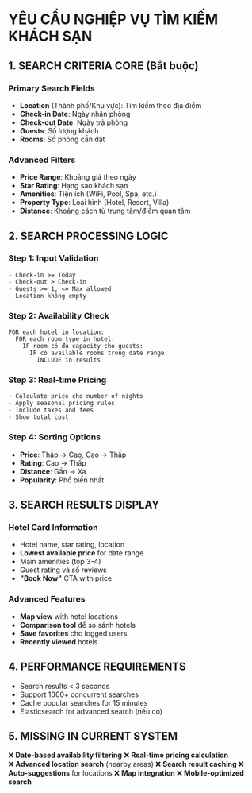 # YÊU CẦU NGHIỆP VỤ TÌM KIẾM KHÁCH SẠN

## 1. SEARCH CRITERIA CORE (Bắt buộc)

### Primary Search Fields
- **Location** (Thành phố/Khu vực): Tìm kiếm theo địa điểm
- **Check-in Date**: Ngày nhận phòng
- **Check-out Date**: Ngày trả phòng  
- **Guests**: Số lượng khách
- **Rooms**: Số phòng cần đặt

### Advanced Filters
- **Price Range**: Khoảng giá theo ngày
- **Star Rating**: Hạng sao khách sạn
- **Amenities**: Tiện ích (WiFi, Pool, Spa, etc.)
- **Property Type**: Loại hình (Hotel, Resort, Villa)
- **Distance**: Khoảng cách từ trung tâm/điểm quan tâm

## 2. SEARCH PROCESSING LOGIC

### Step 1: Input Validation
```
- Check-in >= Today
- Check-out > Check-in  
- Guests >= 1, <= Max allowed
- Location không empty
```

### Step 2: Availability Check
```
FOR each hotel in location:
  FOR each room type in hotel:
    IF room có đủ capacity cho guests:
      IF có available rooms trong date range:
        INCLUDE in results
```

### Step 3: Real-time Pricing
```
- Calculate price cho number of nights
- Apply seasonal pricing rules
- Include taxes and fees
- Show total cost
```

### Step 4: Sorting Options
- **Price**: Thấp -> Cao, Cao -> Thấp
- **Rating**: Cao -> Thấp
- **Distance**: Gần -> Xa
- **Popularity**: Phổ biến nhất

## 3. SEARCH RESULTS DISPLAY

### Hotel Card Information
- Hotel name, star rating, location
- **Lowest available price** for date range
- Main amenities (top 3-4)
- Guest rating và số reviews
- **"Book Now"** CTA with price

### Advanced Features
- **Map view** with hotel locations
- **Comparison tool** để so sánh hotels
- **Save favorites** cho logged users
- **Recently viewed** hotels

## 4. PERFORMANCE REQUIREMENTS

- Search results < 3 seconds
- Support 1000+ concurrent searches
- Cache popular searches for 15 minutes
- Elasticsearch for advanced search (nếu có)

## 5. MISSING IN CURRENT SYSTEM

❌ **Date-based availability filtering**
❌ **Real-time pricing calculation**  
❌ **Advanced location search** (nearby areas)
❌ **Search result caching**
❌ **Auto-suggestions** for locations
❌ **Map integration**
❌ **Mobile-optimized search** 